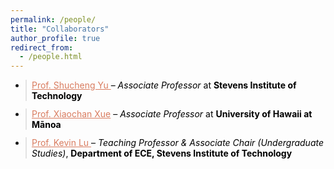 ```yaml
---
permalink: /people/
title: "Collaborators"
author_profile: true
redirect_from: 
  - /people.html
---
```


<p></p>
<!-- Formatted List Style -->
<ul style="list-style: disc; padding-left: 1.5rem; margin: 0;">
  <li style="margin-bottom: 0.75rem; padding-left: 0.5rem; border-left: 2px solid rgba(0,0,0,0.1);">
    <div style="margin-bottom: 0.3rem; color: #000;"> 
      <a href="https://www.stevens.edu/profile/syu19" target="_blank" rel="noopener noreferrer" style="color: #d97c5f;">
      Prof. Shucheng Yu </a> 
      – <em>Associate Professor</em> at <strong>Stevens Institute of Technology</strong>
    </div>
  </li>
  <li style="margin-bottom: 0.75rem; padding-left: 0.5rem; border-left: 2px solid rgba(0,0,0,0.1);">
    <div style="margin-bottom: 0.3rem; color: #000;"> 
      <a href="https://xueshannon.github.io" target="_blank" rel="noopener noreferrer" style="color: #d97c5f">
      Prof. Xiaochan Xue</a> 
      – <em>Associate Professor</em> at <strong>University of Hawaii at Mānoa</strong>
    </div>
  </li>
  <li style="margin-bottom: 0.75rem; padding-left: 0.5rem; border-left: 2px solid rgba(0,0,0,0.1);">
    <div style="margin-bottom: 0.3rem; color: #000;"> 
      <a href="https://www.stevens.edu/profile/klu2" target="_blank" rel="noopener noreferrer" style="color: #d97c5f;">
        Prof. Kevin Lu
      </a> – <em>Teaching Professor & Associate Chair (Undergraduate Studies)</em>, <strong>Department of ECE, Stevens Institute of Technology</strong>
    </div>
  </li>
</ul>

<!-- Cards Style -->
<!-- <ul style="list-style-type: none; padding-left: 0; margin: 0;">
      <li style="padding: 0.75rem 1rem; margin-bottom: 0.5rem; border: 1px solid #ddd; border-radius: 6px; background: #fff; color: #000;">
      <div style="margin-bottom: 0.3rem; color: #000;"> <a href="https://www.stevens.edu/profile/syu19" target="_blank" rel="noopener noreferrer" style="color: #d97c5f;">
      Prof. Shucheng Yu
    </a> – <em>Associate Professor</em> at <strong>Stevens Institute of Technology</strong>
        </div>
      </li>
      <li style="padding: 0.75rem 1rem; margin-bottom: 0.5rem; border: 1px solid #ddd; border-radius: 6px; background: #fff; color: #000;">
        <div style="margin-bottom: 0.3rem; color: #000;"> <a href="https://xueshannon.github.io" target="_blank" rel="noopener noreferrer" style="color: #d97c5f">
      Prof. Xiaochan Xue
    </a> – <em>Associate Professor</em> at <strong>University of Hawaii at Mānoa</strong>
        </div>
      </li>
      <li style="padding: 0.75rem 1rem; margin-bottom: 0.5rem; border: 1px solid #ddd; border-radius: 6px; background: #fff; color: #000;">
        <div style="margin-bottom: 0.3rem; color: #000;"> <a href="https://www.stevens.edu/profile/klu2" target="_blank" rel="noopener noreferrer" style="color: #d97c5f;">
      Prof. Kevin Lu
    </a> – <em>Teaching Professor & Associate Chair (Undergraduate Studies)</em>, <strong>Department of ECE, Stevens Institute of Technology</strong>
        </div>
      </li>
  </ul> -->